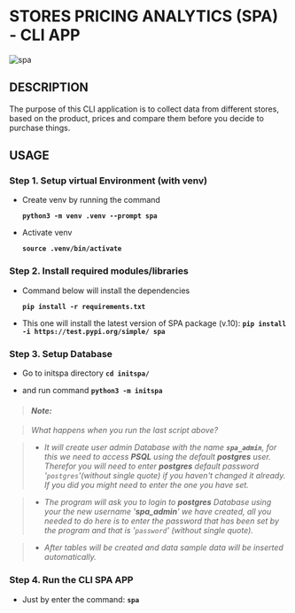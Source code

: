 # **STORES PRICING ANALYTICS (SPA) - CLI APP**

![spa](assets/SPA_Overview.gif)

## **DESCRIPTION**

The purpose of this CLI application is to collect data from different stores, based on the product, prices and compare them before you decide to purchase things.  

## **USAGE**

### **Step 1.** Setup virtual Environment (with venv)

- Create venv by running the command

  **`python3 -m venv .venv --prompt spa`**

- Activate venv

  **`source .venv/bin/activate`**

### **Step 2.** Install required modules/libraries

- Command below will install the dependencies

  **`pip install -r requirements.txt`**

- This one will install the latest version of SPA package (v.10):
  **`pip install -i https://test.pypi.org/simple/ spa`**

### **Step 3.** Setup Database

- Go to initspa directory
  **`cd initspa/`**

- and run command
  **`python3 -m initspa`**

> #### ***Note:***  

> *What happens when you run the last script above?*

> - *It will create user admin Database with the name  **`spa_admin`**, for this we need to access **PSQL** using the default **postgres** user. Therefor you will need to enter **postgres** default password '`postgres`'(without single quote) if you haven't changed it already. If you did you might need to enter the one you have set.*

> - *The program will ask you to login to **postgres** Database using your the new username '**spa_admin**' we have created, all you needed to do here is to enter the password that has been set by the program and that is '`password`' (without single quote).*

> - *After tables will be created and data sample data will be inserted automatically.*

### **Step 4.** Run the CLI SPA APP

- Just by enter the command: **`spa`**
